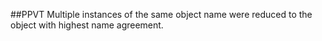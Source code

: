 ##PPVT
Multiple instances of the same object name were reduced to the object with highest name agreement.
